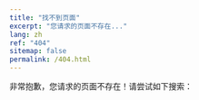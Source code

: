 ```yaml
---
title: "找不到页面"
excerpt: "您请求的页面不存在..."
lang: zh
ref: "404"
sitemap: false
permalink: /404.html
---
```


非常抱歉，您请求的页面不存在！请尝试如下搜索：

<script type="text/javascript">
  var GOOG_FIXURL_LANG = 'zh';
  var GOOG_FIXURL_SITE = '{{ site.url }}'
</script>
<script type="text/javascript"
  src="//linkhelp.clients.google.com/tbproxy/lh/wm/fixurl.js">
</script>

